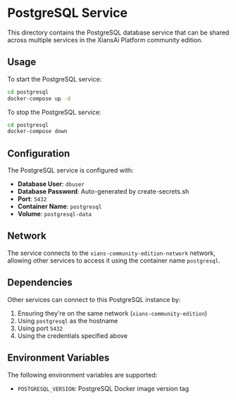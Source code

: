# PostgreSQL Service

This directory contains the PostgreSQL database service that can be shared across multiple services in the XiansAi Platform community edition.

## Usage

To start the PostgreSQL service:

```bash
cd postgresql
docker-compose up -d
```

To stop the PostgreSQL service:

```bash
cd postgresql
docker-compose down
```

## Configuration

The PostgreSQL service is configured with:

- **Database User**: `dbuser`
- **Database Password**: Auto-generated by create-secrets.sh
- **Port**: `5432`
- **Container Name**: `postgresql`
- **Volume**: `postgresql-data`

## Network

The service connects to the `xians-community-edition-network` network, allowing other services to access it using the container name `postgresql`.

## Dependencies

Other services can connect to this PostgreSQL instance by:

1. Ensuring they're on the same network (`xians-community-edition`)
2. Using `postgresql` as the hostname
3. Using port `5432`
4. Using the credentials specified above

## Environment Variables

The following environment variables are supported:

- `POSTGRESQL_VERSION`: PostgreSQL Docker image version tag 
